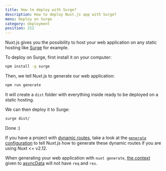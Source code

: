 ```yaml
---
title: How to deploy with Surge?
description: How to deploy Nuxt.js app with Surge?
menu: Deploy on Surge
category: deployment
position: 212
---
```


Nuxt.js gives you the possibility to host your web application on any static hosting like [Surge](https://surge.sh/) for example.

To deploy on Surge, first install it on your computer:

```bash
npm install -g surge
```

Then, we tell Nuxt.js to generate our web application:

```bash
npm run generate
```

It will create a `dist` folder with everything inside ready to be deployed on a static hosting.

We can then deploy it to Surge:

```bash
surge dist/
```

Done :)

If you have a project with [dynamic routes](/docs/2.x/directory-structure/pages#dynamic-pages), take a look at the [`generate` configuration](/docs/2.x/configuration-glossary/configuration-generate) to tell Nuxt.js how to generate these dynamic routes if you are using Nuxt <= v2.12.

<div class="Alert">

When generating your web application with `nuxt generate`, [the context](/docs/2.x/internals-glossary/context) given to [asyncData](/docs/2.x/features/data-fetching) will not have `req` and `res`.

</div>
